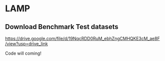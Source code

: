 # LAMP

## Download Benchmark Test datasets
https://drive.google.com/file/d/19NqcRDD0RuM_ebhZngCMHQKE3cM_ae8F/view?usp=drive_link


Code will coming!
